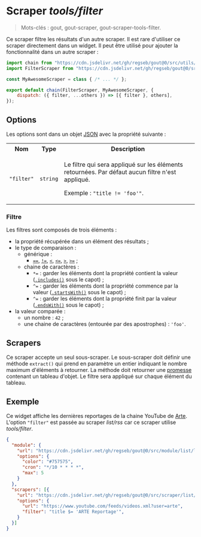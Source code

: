 # Scraper _tools/filter_

> Mots-clés : gout, gout-scraper, gout-scraper-tools-filter.

Ce scraper filtre les résultats d'un autre scraper. Il est rare d'utiliser ce
scraper directement dans un widget. Il peut être utilisé pour ajouter la
fonctionnalité dans un autre scraper :

```JavaScript
import chain from "https://cdn.jsdelivr.net/gh/regseb/gout@0/src/utils/scraper/chain.js";
import FilterScraper from "https://cdn.jsdelivr.net/gh/regseb/gout@0/src/scraper/tools/filter/filter.js";

const MyAwesomeScraper = class { /* ... */ };

export default chain(FilterScraper, MyAwesomeScraper, {
    dispatch: ({ filter, ...others }) => [{ filter }, others],
});
```

## Options

Les options sont dans un objet
[JSON](https://www.json.org/json-fr.html "JavaScript Object Notation") avec la
propriété suivante :

<table>
  <tr>
    <th>Nom</th>
    <th>Type</th>
    <th>Description</th>
  </tr>
  <tr>
    <td><code>"filter"</code></td>
    <td><code>string</code></td>
    <td>
      <p>
        Le filtre qui sera appliqué sur les éléments retournées. Par défaut
        aucun filtre n'est appliqué.
      </p>
      <p>
        Exemple : <code>"title != 'foo'"</code>.
      </p>
    </td>
  </tr>
</table>

### Filtre

Les filtres sont composés de trois éléments :

- la propriété récupérée dans un élément des résultats ;
- le type de comparaison :
  - générique :
    - [`==`](https://developer.mozilla.org/Web/JavaScript/Reference/Operators/Strict_equality),
      [`!=`](https://developer.mozilla.org/Web/JavaScript/Reference/Operators/Strict_inequality),
      [`<`](https://developer.mozilla.org/Web/JavaScript/Reference/Operators/Less_than),
      [`<=`](https://developer.mozilla.org/Web/JavaScript/Reference/Operators/Less_than_or_equal),
      [`>`](https://developer.mozilla.org/Web/JavaScript/Reference/Operators/Greater_than),
      [`>=`](https://developer.mozilla.org/Web/JavaScript/Reference/Operators/Greater_than_or_equal)
      ;
  - chaine de caractères :
    - `*=` : garder les éléments dont la propriété contient la valeur
      ([`.includes()`](https://developer.mozilla.org/Web/JavaScript/Reference/Global_Objects/String/includes)
      sous le capot) ;
    - `^=` : garder les éléments dont la propriété commence par la valeur
      ([`.startsWith()`](https://developer.mozilla.org/Web/JavaScript/Reference/Global_Objects/String/startsWith)
      sous le capot) ;
    - `^=` : garder les éléments dont la propriété finit par la valeur
      ([`.endsWith()`](https://developer.mozilla.org/Web/JavaScript/Reference/Global_Objects/String/endsWith)
      sous le capot) ;
- la valeur comparée :
  - un nombre : `42` ;
  - une chaine de caractères (entourée par des apostrophes) : `'foo'`.

## Scrapers

Ce scraper accepte un seul sous-scraper. Le sous-scraper doit définir une
méthode `extract()` qui prend en paramètre un entier indiquant le nombre maximum
d'éléments à retourner. La méthode doit retourner une
[promesse](https://developer.mozilla.org/Web/JavaScript/Reference/Global_Objects/Promise)
contenant un tableau d'objet. Le filtre sera appliqué sur chaque élément du
tableau.

## Exemple

Ce widget affiche les dernières reportages de la chaine YouTube de
[Arte](https://www.youtube.com/@arte). L'option `"filter"` est passée au scraper
_list/rss_ car ce scraper utilise _tools/filter_.

```JSON
{
  "module": {
    "url": "https://cdn.jsdelivr.net/gh/regseb/gout@0/src/module/list/list.js",
    "options": {
      "color": "#757575",
      "cron": "*/10 * * * *",
      "max": 5
    }
  },
  "scrapers": [{
    "url": "https://cdn.jsdelivr.net/gh/regseb/gout@0/src/scraper/list/rss/rss.js",
    "options": {
      "url": "https://www.youtube.com/feeds/videos.xml?user=arte",
      "filter": "title $= 'ARTE Reportage'",
    }
  }]
}
```

